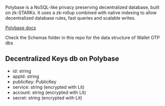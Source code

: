 Polybase is a NoSQL-like privacy preserving decentralized database, built on zk-STARKs. It uses a zk-rollup combined with native indexing to allow decentralized database rules, fast queries and scalable writes.

[Polybase docs](https://polybase.xyz/docs/introduction)

Check the Schemas folder in this repo for the data structure of Wallet OTP dbs

## Decentralized Keys db on Polybase

- id: string
- appId: string
- publicKey: PublicKey
- service: string (encrypted with Lit)
- account: string (encrypted with Lit)
- secret: string (encrypted with Lit)
